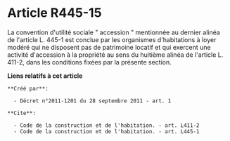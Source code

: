 # Article R445-15

La convention d'utilité sociale " accession " mentionnée au dernier alinéa de l'article L. 445-1 est conclue par les
organismes d'habitations à loyer modéré qui ne disposent pas de patrimoine locatif et qui exercent une activité d'accession à
la propriété au sens du huitième alinéa de l'article L. 411-2, dans les conditions fixées par la présente section.

**Liens relatifs à cet article**

	**Créé par**:

	  - Décret n°2011-1201 du 28 septembre 2011 - art. 1

	**Cite**:

	  - Code de la construction et de l'habitation. - art. L411-2
	  - Code de la construction et de l'habitation. - art. L445-1
